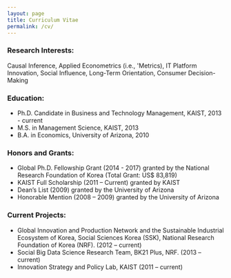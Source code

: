 ```yaml
---
layout: page
title: Curriculum Vitae
permalink: /cv/
---
```


### Research Interests:
Causal Inference, Applied Econometrics (i.e., 'Metrics), IT Platform Innovation, Social Influence, Long-Term Orientation, Consumer Decision-Making

### Education:
* Ph.D. Candidate in Business and Technology Management, KAIST, 2013 - current
* M.S. in Management Science, KAIST, 2013 
* B.A. in Economics, University of Arizona, 2010

### Honors and Grants:
* Global Ph.D. Fellowship Grant (2014 - 2017) granted by the National Research Foundation of Korea (Total Grant: US$ 83,819)
* KAIST Full Scholarship (2011 – Current) granted by KAIST
* Dean’s List (2009) granted by the University of Arizona
* Honorable Mention (2008 – 2009) granted by the University of Arizona

### Current Projects:
* Global Innovation and Production Network and the Sustainable Industrial Ecosystem of Korea, Social Sciences Korea (SSK), National Research Foundation of Korea (NRF). (2012 – current)
* Social Big Data Science Research Team, BK21 Plus, NRF. (2013 – current)
* Innovation Strategy and Policy Lab, KAIST (2011 – current)
